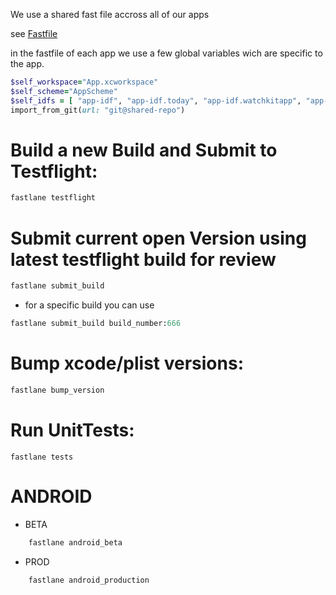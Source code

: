 We use a shared fast file accross all of our apps

see [Fastfile](SharedFastfile.rb)

in the fastfile of each app we use a few global variables wich are specific to the app.

```ruby
$self_workspace="App.xcworkspace"
$self_scheme="AppScheme"
$self_idfs = [ "app-idf", "app-idf.today", "app-idf.watchkitapp", "app-idf.watchkitextension" ]
import_from_git(url: "git@shared-repo")
```

Build a new Build and Submit to Testflight:
===

```ruby
fastlane testflight
```

Submit current open Version using latest testflight build for review
===

```ruby
fastlane submit_build
```

  * for a specific build you can use

  ```ruby 
  fastlane submit_build build_number:666
  ```

Bump xcode/plist versions:
===

```ruby
fastlane bump_version
```

Run UnitTests:
===

```
fastlane tests
```


ANDROID
===

 * BETA

```ruby
	fastlane android_beta
```

 * PROD

```ruby
	fastlane android_production
```
